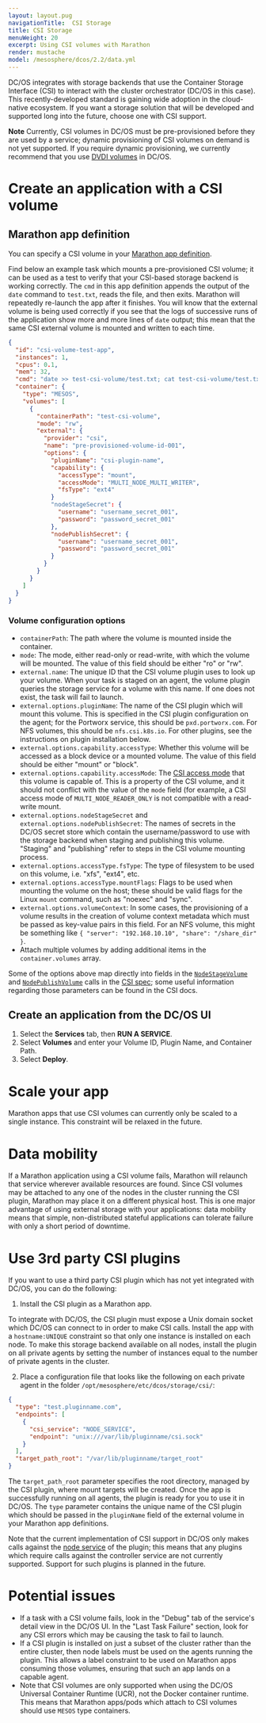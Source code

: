 ```yaml
---
layout: layout.pug
navigationTitle:  CSI Storage
title: CSI Storage
menuWeight: 20
excerpt: Using CSI volumes with Marathon
render: mustache
model: /mesosphere/dcos/2.2/data.yml
---
```


DC/OS integrates with storage backends that use the Container Storage Interface (CSI) to interact with the cluster orchestrator (DC/OS in this case). This recently-developed standard is gaining wide adoption in the cloud-native ecosystem. If you want a storage solution that will be developed and supported long into the future, choose one with CSI support.

**Note** Currently, CSI volumes in DC/OS must be pre-provisioned before they are used by a service; dynamic provisioning of CSI volumes on demand is not yet supported. If you require dynamic provisioning, we currently recommend that you use [DVDI volumes](/mesosphere/dcos/2.2/storage/dvdi/) in DC/OS.
 
# Create an application with a CSI volume

## Marathon app definition

You can specify a CSI volume in your [Marathon app definition](/mesosphere/dcos/2.2/deploying-services/creating-services/).

Find below an example task which mounts a pre-provisioned CSI volume; it can be used as a test to verify that your CSI-based storage backend is working correctly. The `cmd` in this app definition appends the output of the `date` command to `test.txt`, reads the file, and then exits. Marathon will repeatedly re-launch the app after it finishes. You will know that the external volume is being used correctly if you see that the logs of successive runs of the application show more and more lines of `date` output; this mean that the same CSI external volume is mounted and written to each time.

```json
{
  "id": "csi-volume-test-app",
  "instances": 1,
  "cpus": 0.1,
  "mem": 32,
  "cmd": "date >> test-csi-volume/test.txt; cat test-csi-volume/test.txt",
  "container": {
    "type": "MESOS",
    "volumes": [
      {
        "containerPath": "test-csi-volume",
        "mode": "rw",
        "external": {
          "provider": "csi",
          "name": "pre-provisioned-volume-id-001",
          "options": { 
            "pluginName": "csi-plugin-name",
            "capability": {
              "accessType": "mount",
              "accessMode": "MULTI_NODE_MULTI_WRITER",
              "fsType": "ext4"
            }
            "nodeStageSecret": {
              "username": "username_secret_001",
              "password": "password_secret_001"
            },
            "nodePublishSecret": {
              "username": "username_secret_001",
              "password": "password_secret_001"
            }
          }
        }
      }
    ]
  }
}
```

### Volume configuration options

-  `containerPath`: The path where the volume is mounted inside the container.
-  `mode`: The mode, either read-only or read-write, with which the volume will be mounted. The value of this field should be either "ro" or "rw".
-  `external.name`: The unique ID that the CSI volume plugin uses to look up your volume. When your task is staged on an agent, the volume plugin queries the storage service for a volume with this name. If one does not exist, the task will fail to launch.
-  `external.options.pluginName`: The name of the CSI plugin which will mount this volume. This is specified in the CSI plugin configuration on the agent; for the Portworx service, this should be `pxd.portworx.com`. For NFS volumes, this should be `nfs.csi.k8s.io`. For other plugins, see the instructions on plugin installation below.
-  `external.options.capability.accessType`: Whether this volume will be accessed as a block device or a mounted volume. The value of this field should be either "mount" or "block".
-  `external.options.capability.accessMode`: The [CSI access mode](https://github.com/container-storage-interface/spec/blob/master/spec.md) that this volume is capable of. This is a property of the CSI volume, and it should not conflict with the value of the `mode` field (for example, a CSI access mode of `MULTI_NODE_READER_ONLY` is not compatible with a read-write mount.
-  `external.options.nodeStageSecret` and `external.options.nodePublishSecret`: The names of secrets in the DC/OS secret store which contain the username/password to use with the storage backend when staging and publishing this volume. "Staging" and "publishing" refer to steps in the CSI volume mounting process.
-  `external.options.accessType.fsType`: The type of filesystem to be used on this volume, i.e. "xfs", "ext4", etc.
-  `external.options.accessType.mountFlags`: Flags to be used when mounting the volume on the host; these should be valid flags for the Linux `mount` command, such as "noexec" and "sync".
-  `external.options.volumeContext`: In some cases, the provisioning of a volume results in the creation of volume context metadata which must be passed as key-value pairs in this field. For an NFS volume, this might be something like `{ "server": "192.168.10.10", "share": "/share_dir" }`.
-  Attach multiple volumes by adding additional items in the `container.volumes` array.

Some of the options above map directly into fields in the [`NodeStageVolume`](https://github.com/container-storage-interface/spec/blob/master/spec.md#nodestagevolume) and [`NodePublishVolume`](https://github.com/container-storage-interface/spec/blob/master/spec.md#nodepublishvolume) calls in the [CSI spec](https://github.com/container-storage-interface/spec/blob/master/spec.md); some useful information regarding those parameters can be found in the CSI docs.

## Create an application from the DC/OS UI

1. Select the **Services** tab, then **RUN A SERVICE**.
1. Select **Volumes** and enter your Volume ID, Plugin Name, and Container Path.
1. Select **Deploy**.

# Scale your app

Marathon apps that use CSI volumes can currently only be scaled to a single instance. This constraint will be relaxed in the future.

# Data mobility

If a Marathon application using a CSI volume fails, Marathon will relaunch that service wherever available resources are found. Since CSI volumes may be attached to any one of the nodes in the cluster running the CSI plugin, Marathon may place it on a different physical host. This is one major advantage of using external storage with your applications: data mobility means that simple, non-distributed stateful applications can tolerate failure with only a short period of downtime.

# Use 3rd party CSI plugins

If you want to use a third party CSI plugin which has not yet integrated with DC/OS, you can do the following:

1. Install the CSI plugin as a Marathon app. 

To integrate with DC/OS, the CSI plugin must expose a Unix domain socket which DC/OS can connect to in order to make CSI calls. Install the app with a `hostname:UNIQUE` constraint so that only one instance is installed on each node. To make this storage backend available on all nodes, install the plugin on all private agents by setting the number of instances equal to the number of private agents in the cluster.

2. Place a configuration file that looks like the following on each private agent in the folder `/opt/mesosphere/etc/dcos/storage/csi/`:

```json
{
  "type": "test.pluginname.com",
  "endpoints": [
    {
      "csi_service": "NODE_SERVICE",
      "endpoint": "unix:///var/lib/pluginname/csi.sock"
    }
  ],
  "target_path_root": "/var/lib/pluginname/target_root"
}
```

The `target_path_root` parameter specifies the root directory, managed by the CSI plugin, where mount targets will be created. Once the app is successfully running on all agents, the plugin is ready for you to use it in DC/OS. The `type` parameter contains the unique name of the CSI plugin which should be passed in the `pluginName` field of the external volume in your Marathon app definitions.

Note that the current implementation of CSI support in DC/OS only makes calls against the [node service](https://github.com/container-storage-interface/spec/blob/master/spec.md#node-service-rpc) of the plugin; this means that any plugins which require calls against the controller service are not currently supported. Support for such plugins is planned in the future.

# Potential issues

* If a task with a CSI volume fails, look in the "Debug" tab of the service's detail view in the DC/OS UI. In the "Last Task Failure" section, look for any CSI errors which may be causing the task to fail to launch.
* If a CSI plugin is installed on just a subset of the cluster rather than the entire cluster, then node labels must be used on the agents running the plugin. This allows a label constraint to be used on Marathon apps consuming those volumes, ensuring that such an app lands on a capable agent.
* Note that CSI volumes are only supported when using the DC/OS Universal Container Runtime (UCR), not the Docker container runtime. This means that Marathon apps/pods which attach to CSI volumes should use `MESOS` type containers.

